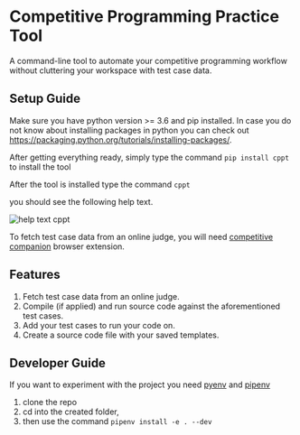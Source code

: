 # Competitive Programming Practice Tool

A command-line tool to automate your competitive programming workflow without cluttering your workspace with test case data.

## Setup Guide

Make sure you have python version >= 3.6 and pip installed.
In case you do not know about installing packages in python you can check out
https://packaging.python.org/tutorials/installing-packages/.

After getting everything ready,
simply type the command `pip install cppt` to install the tool

After the tool is installed type the command `cppt`

you should see the following help text.

![help text cppt](https://i.imgur.com/bOASG2a.png)

To fetch test case data from an online judge, you will need [competitive companion](https://github.com/jmerle/competitive-companion) browser extension.

## Features
1. Fetch test case data from an online judge.
2. Compile (if applied) and run source code against the aforementioned test cases.
3. Add your test cases to run your code on.
4. Create a source code file with your saved templates.

## Developer Guide
If you want to experiment with the project
you need [pyenv](https://realpython.com/intro-to-pyenv/)  and [pipenv](https://realpython.com/pipenv-guide/)

1. clone the repo
2. cd into the created folder,
3. then use the command `pipenv install -e . --dev`
